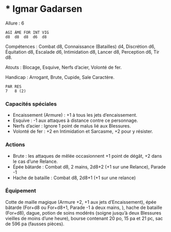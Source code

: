 # * Igmar Gadarsen

Allure : 6

	AGI	ÂME	FOR	INT	VIG
	d8	d8	d8	d6	d8

Compétences : Combat d8, Connaissance (Batailles) d4, Discrétion d6, Équitation d8, Escalade d6, Intimidation d8, Lancer d8, Perception d6, Tir d8.

Atouts : Blocage, Esquive, Nerfs d’acier, Volonté de fer.

Handicap : Arrogant, Brute, Cupide, Sale Caractère.

	PAR	RES
	7	8 (2)

### Capacités spéciales
- Encaissement (Armure) : +1 à tous les jets d’encaissement.
- Esquive : -1 aux attaques à distance contre ce personnage.
- Nerfs d’acier : Ignore 1 point de malus lié aux Blessures.
- Volonté de fer : +2 en Intimidation et Sarcasme, +2 pour y résister.

### Actions
- Brute : les attaques de mêlée occasionnent +1 point de dégât, +2 dans le cas d’une Relance.
- Épée bâtarde : Combat d8, 2 mains, 2d8+2 (+1 sur une Relance), Parade -1
- Hache de bataille : Combat d8, 2d8+1 (+1 sur une relance)

### Équipement
Cotte de maille magique (Armure +2, +1 aux jets d’Encaissement), épée bâtarde (For+d8 ou For+d8+1, Parade -1 à deux mains, ), hache de bataille (For+d8), dague, potion de soins modérés (soigne jusqu’à deux Blessures vieilles de moins d’une heure), bourse contenant 20 po, 15 pa et 21 pc, sac de 596 pa (fausses pièces).
